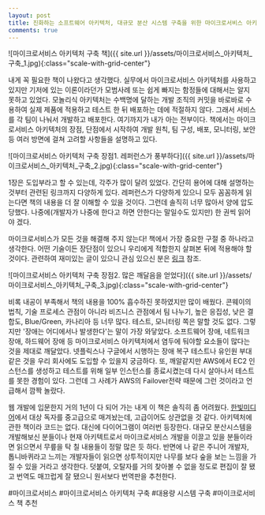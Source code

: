 ```yaml
---
layout: post
title: 진화하는 소프트웨어 아키텍처, 대규모 분산 시스템 구축을 위한 마이크로서비스 아키텍처 구축 리뷰
comments: true
---
```


![마이크로서비스 아키텍처 구축 책]({{ site.url }}/assets/마이크로서비스_아키텍처_구축_1.jpg){:class="scale-with-grid-center"}

내게 꼭 필요한 책이 나왔다고 생각했다. 실무에서 마이크로서비스 아키텍처를 사용하고 있지만 기저에 있는 이론이라던가 모범사례 또는 쉽게 빠지는 함정들에 대해서는 알지 못하고 있었다. 모놀리식 아키텍처는 수백명에 달하는 개발 조직의 커밋을 바로바로 수용하여 실제 제품에 적용하고 테스트 한 뒤 배포하는 데에 적절하지 않다. 그래서 서비스를 각 팀이 나눠서 개발하고 배포한다. 여기까지가 내가 아는 전부이다. 책에서는 마이크로서비스 아키텍처의 장점, 단점에서 시작하여 개발 원칙, 팀 구성, 배포, 모니터링, 보안 등 여러 방면에 걸쳐 고려할 사항들을 설명하고 있다.  

![마이크로서비스 아키텍처 구축 장점1. 레퍼런스가 풍부하다]({{ site.url }}/assets/마이크로서비스_아키텍처_구축_2.jpg){:class="scale-with-grid-center"}

1장은 도입부라고 할 수 있는데, 각주가 많이 달려 있었다. 간단히 용어에 대해 설명하는 것부터 관련된 링크까지 다양하게 있다. 레퍼런스가 다양하게 있으니 모두 꼼꼼하게 읽는다면 책의 내용을 더 잘 이해할 수 있을 것이다. 그런데 솔직히 너무 많아서 양에 압도당했다. 나중에(개발자가 나중에 한다고 하면 안한다는 말일수도 있지만) 한 권씩 읽어야 겠다.  

마이크로서비스가 모든 것을 해결해 주지 않는다! 책에서 가장 중요한 구절 중 하나라고 생각한다. 어떤 기술이든 장단점이 있으니 우리에게 적합한지 살펴본 뒤에 적용해야 할 것이다. 관련하여 재미있는 글이 있으니 관심 있으신 분은 [링크](https://lazygyu.net/blog/hype_driven_development) 참조.

![마이크로서비스 아키텍처 구축 장점2. 많은 깨달음을 얻었다]({{ site.url }}/assets/마이크로서비스_아키텍처_구축_3.jpg){:class="scale-with-grid-center"}

비록 내공이 부족해서 책의 내용을 100% 흡수하진 못하였지만 많이 배웠다. 콘웨이의 법칙, 기술 프로세스 관점이 아니라 비즈니스 관점에서 팀 나누기, 높은 응집성, 낮은 결합도, Blue/Green, 카나리아 등 너무 많다. 테스트, 모니터링 쪽은 말할 것도 없다. 그렇지만 '장애는 어디에서나 발생한다'는 말이 가장 와닿았다. 소프트웨어 장애, 네트워크 장애, 하드웨어 장애 등 마이크로서비스 아키텍처에서 염두에 둬야할 요소들이 많다는 것을 제대로 깨달았다. 넷플릭스나 구글에서 시행하는 장애 복구 테스트나 유인원 부대같은 것을 우리 회사에도 도입할 수 있을지 궁금하다. 또, 깨알같지만 AWS에서 EC2 인스턴스를 생성하고 테스트를 위해 일부 인스턴스를 종료시켰는데 다시 살아나서 테스트를 못한 경험이 있다. 그런데 그 사례가 AWS의 Failover전략 때문에 그런 것이라고 언급해서 깜짝 놀랐다.

웹 개발에 입문한지 거의 1년이 다 되어 가는 내게 이 책은 솔직히 좀 어려웠다. [한빛미디어](http://www.hanbit.co.kr/media/books/book_view.html?p_code=B8584207882)에서 대상 독자를 중고급으로 매겨놨는데, 고급이어도 상관없을 것 같다. 아키텍처에 관한 책이라 코드는 없다. 대신에 다이어그램이 여러번 등장한다. 대규모 분산시스템을 개발해보신 분들이나 현재 아키텍트로서 마이크로서비스 개발을 이끌고 있을 분들이라면 읽으면서 무릎을 탁 칠 내용들이 정말 많은 듯 하다. 반면에 나 같은 주니어 개발자, 톱니바퀴라고 느끼는 개발자들이 읽으면 상투적이지만 나무를 보다 숲을 보는 느낌을 가질 수 있을 거라고 생각한다. 덧붙여, 오탈자를 거의 찾아볼 수 없을 정도로 편집이 잘 됐고 번역도 매끄럽게 잘 됐으니 원서보다 번역판을 추천한다.

#마이크로서비스 #마이크로서비스 아키텍처 구축 #대용량 시스템 구축 #마이크로서비스 책 추천